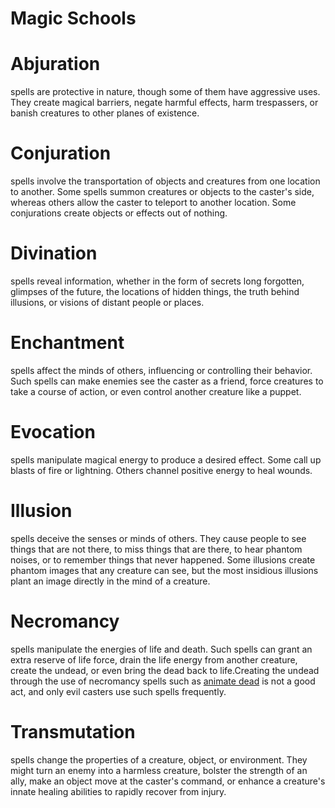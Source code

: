 # Magic Schools
# Abjuration
spells are protective in nature, though some of them have aggressive uses. They create magical barriers, negate harmful effects, harm trespassers, or banish creatures to other planes of existence.
    
# Conjuration
spells involve the transportation of objects and creatures from one location to another. Some spells summon creatures or objects to the caster's side, whereas others allow the caster to teleport to another location. Some conjurations create objects or effects out of nothing.
    
# Divination 
spells reveal information, whether in the form of secrets long forgotten, glimpses of the future, the locations of hidden things, the truth behind illusions, or visions of distant people or places.
    
# Enchantment
spells affect the minds of others, influencing or controlling their behavior. Such spells can make enemies see the caster as a friend, force creatures to take a course of action, or even control another creature like a puppet.
    
# Evocation 
spells manipulate magical energy to produce a desired effect. Some call up blasts of fire or lightning. Others channel positive energy to heal wounds.
    
# Illusion 
spells deceive the senses or minds of others. They cause people to see things that are not there, to miss things that are there, to hear phantom noises, or to remember things that never happened. Some illusions create phantom images that any creature can see, but the most insidious illusions plant an image directly in the mind of a creature.
    
# Necromancy
spells manipulate the energies of life and death. Such spells can grant an extra reserve of life force, drain the life energy from another creature, create the undead, or even bring the dead back to life.Creating the undead through the use of necromancy spells such as [animate dead](https://5e.tools/spells.html#animate%20dead_phb) is not a good act, and only evil casters use such spells frequently.
    
# Transmutation 
spells change the properties of a creature, object, or environment. They might turn an enemy into a harmless creature, bolster the strength of an ally, make an object move at the caster's command, or enhance a creature's innate healing abilities to rapidly recover from injury.